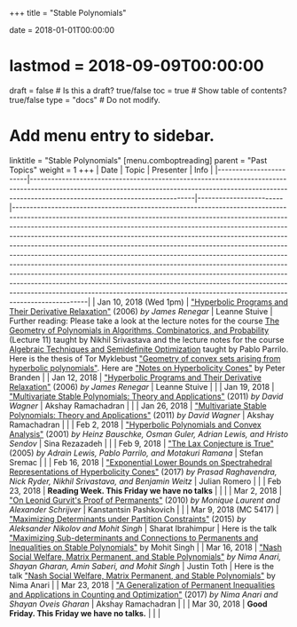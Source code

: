 +++
title = "Stable Polynomials"

date = 2018-01-01T00:00:00
# lastmod = 2018-09-09T00:00:00

draft = false  # Is this a draft? true/false
toc = true  # Show table of contents? true/false
type = "docs"  # Do not modify.

# Add menu entry to sidebar.
linktitle = "Stable Polynomials"
[menu.comboptreading]
  parent = "Past Topics"
  weight = 1
+++
| Date                   | Topic                                                                                                                                                                                                    | Presenter              | Info                                                                                                                                                                                                                                                                                                                                                                                                                                                                                                                                                                                                                                                                                                                                                                                                                            |
|------------------------|----------------------------------------------------------------------------------------------------------------------------------------------------------------------------------------------------------|------------------------|---------------------------------------------------------------------------------------------------------------------------------------------------------------------------------------------------------------------------------------------------------------------------------------------------------------------------------------------------------------------------------------------------------------------------------------------------------------------------------------------------------------------------------------------------------------------------------------------------------------------------------------------------------------------------------------------------------------------------------------------------------------------------------------------------------------------------------|
| Jan 10, 2018 (Wed 1pm) | ["Hyperbolic Programs and Their Derivative Relaxation"](https://link.springer.com/article/10.1007/s10208-004-0136-z) (2006) _by James Renegar_                                                           | Leanne Stuive          | Further reading: Please take a look at the lecture notes for the course [The Geometry of Polynomials in Algorithms, Combinatorics, and Probability](https://math.berkeley.edu/~nikhil/courses/270/) (Lecture 11) taught by Nikhil Srivastava and the lecture notes for the course [Algebraic Techniques and Semidefinite Optimization](https://ocw.mit.edu/courses/electrical-engineering-and-computer-science/6-972-algebraic-techniques-and-semidefinite-optimization-spring-2006/lecture-notes/) taught by Pablo Parrilo. Here is the thesis of Tor Myklebust ["Geometry of convex sets arising from hyperbolic polynomials"](http://citeseerx.ist.psu.edu/viewdoc/download?doi=10.1.1.620.9235&rep=rep1&type=pdf). Here are ["Notes on Hyperbolicity Cones"](https://math.berkeley.edu/~bernd/branden.pdf) by Peter Branden |
| Jan 12, 2018           | ["Hyperbolic Programs and Their Derivative Relaxation"](https://link.springer.com/article/10.1007/s10208-004-0136-z) (2006) _by James Renegar_                                                           | Leanne Stuive          |                                                                                                                                                                                                                                                                                                                                                                                                                                                                                                                                                                                                                                                                                                                                                                                                                                 |
| Jan 19, 2018           | ["Multivariate Stable Polynomials: Theory and Applications"](http://www.ams.org/journals/bull/2011-48-01/S0273-0979-2010-01321-5/) (2011) _by David Wagner_                                              | Akshay Ramachadran     |                                                                                                                                                                                                                                                                                                                                                                                                                                                                                                                                                                                                                                                                                                                                                                                                                                 |
| Jan 26, 2018           | ["Multivariate Stable Polynomials: Theory and Applications"]( http://www.ams.org/journals/bull/2011-48-01/S0273-0979-2010-01321-5/) (2011) _by David Wagner_                                             | Akshay Ramachadran     |                                                                                                                                                                                                                                                                                                                                                                                                                                                                                                                                                                                                                                                                                                                                                                                                                                 |
| Feb 2, 2018            | ["Hyperbolic Polynomials and Convex Analysis"](https://cms.math.ca/10.4153/CJM-2001-020-6?abfmt=html) (2001) _by Heinz Bauschke, Osman Guler, Adrian Lewis, and Hristo Sendov_                           | Sina Rezazadeh         |                                                                                                                                                                                                                                                                                                                                                                                                                                                                                                                                                                                                                                                                                                                                                                                                                                 |
| Feb 9, 2018            | ["The Lax Conjecture is True"](https://www.jstor.org/stable/4097606?seq=1#page_scan_tab_contents) (2005) _by Adrain Lewis, Pablo Parrilo, and Motakuri Ramana_                                           | Stefan Sremac          |                                                                                                                                                                                                                                                                                                                                                                                                                                                                                                                                                                                                                                                                                                                                                                                                                                 |
| Feb 16, 2018           | ["Exponential Lower Bounds on Spectrahedral Representations of Hyperbolicity Cones"](https://arxiv.org/abs/1711.11497) (2017) _by Prasad Raghavendra, Nick Ryder, Nikhil Srivastava, and Benjamin Weitz_ | Julian Romero          |                                                                                                                                                                                                                                                                                                                                                                                                                                                                                                                                                                                                                                                                                                                                                                                                                                 |
| Feb 23, 2018           | **Reading Week. This Friday we have no talks**                                                                                                                                                           |                        |                                                                                                                                                                                                                                                                                                                                                                                                                                                                                                                                                                                                                                                                                                                                                                                                                                 |
| Mar 2, 2018            | ["On Leonid Gurvit's Proof of Permanents"](http://www.jstor.org/stable/10.4169/000298910x523380?seq=1#page_scan_tab_contents) (2010) _by Monique Laurent and Alexander Schrijver_                        | Kanstantsin Pashkovich |                                                                                                                                                                                                                                                                                                                                                                                                                                                                                                                                                                                                                                                                                                                                                                                                                                 |
| Mar 9, 2018 (MC 5417)  | ["Maximizing Determinants under Partition Constraints"](https://www.microsoft.com/en-us/research/wp-content/uploads/2017/01/logsubmodular2.pdf) (2015) _by Aleksander Nikolov and Mohit Singh_           | Sharat Ibrahimpur      | Here is the talk ["Maximizing Sub-determinants and Connections to Permanents and Inequalities on Stable Polynomials"](https://www.youtube.com/watch?v=LmdJygBQj7Y&feature=youtu.be) by Mohit Singh                                                                                                                                                                                                                                                                                                                                                                                                                                                                                                                                                                                                                              |
| Mar 16, 2018           | ["Nash Social Welfare, Matrix Permanent, and Stable Polynomials"](https://arxiv.org/pdf/1609.07056.pdf) _by Nima Anari, Shayan Gharan, Amin Saberi, and Mohit Singh_                                     | Justin Toth            | Here is the talk ["Nash Social Welfare, Matrix Permanent, and Stable Polynomials"](https://www.youtube.com/watch?v=EoniLjTQe_4&feature=youtu.be) by Nima Anari                                                                                                                                                                                                                                                                                                                                                                                                                                                                                                                                                                                                                                                                  |
| Mar 23, 2018           | ["A Generalization of Permanent Inequalities and Applications in Counting and Optimization"](https://nimaanari.com/AO17.pdf) (2017) _by Nima Anari and Shayan Oveis Gharan_                              | Akshay Ramachadran     |                                                                                                                                                                                                                                                                                                                                                                                                                                                                                                                                                                                                                                                                                                                                                                                                                                 |
| Mar 30, 2018           | **Good Friday. This Friday we have no talks.**                                                                                                                                                           |                        |                                                                                                                                                                                                                                                                                                                                                                                                                                                                                                                                                                                                                                                                                                                                                                                                                                 |
